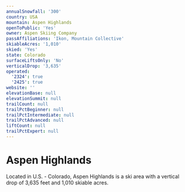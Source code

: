 ```yaml
---
annualSnowfall: '300'
country: USA
mountain: Aspen Highlands
openToPublic: 'Yes'
owner: Aspen Skiing Company
passAffiliations: 'Ikon, Mountain Collective'
skiableAcres: '1,010'
skied: 'Yes'
state: Colorado
surfaceLiftsOnly: 'No'
verticalDrop: '3,635'
operated:
  '2324': true
  '2425': true
website: ''
elevationBase: null
elevationSummit: null
trailCount: null
trailPctBeginner: null
trailPctIntermediate: null
trailPctAdvanced: null
liftCount: null
trailPctExpert: null
---
```



# Aspen Highlands

Located in U.S. - Colorado, Aspen Highlands is a ski area with a vertical drop of 3,635 feet and 1,010 skiable acres.
